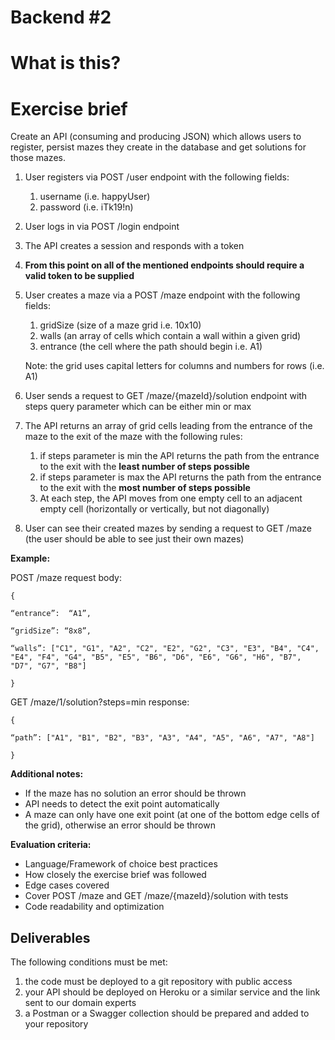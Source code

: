 
# Backend #2

# What is this?


# Exercise brief

Create an API (consuming and producing JSON) which allows users to register, 
persist mazes they create in the database and get solutions for those mazes. 


1. User registers via POST /user endpoint with the following fields:
    1. username (i.e. happyUser)
    2. password (i.e. iTk19!n)
2. User logs in via POST /login endpoint
3. The API creates a session and responds with a token
4. **From this point on all of the mentioned endpoints should require a valid token to be supplied**
5. User creates a maze via a POST /maze endpoint with the following fields:
    1. gridSize (size of a maze grid i.e. 10x10)
    2. walls (an array of cells which contain a wall within a given grid)
    3. entrance (the cell where the path should begin i.e. A1)

   Note: the grid uses capital letters for columns and numbers for rows (i.e. A1)

6. User sends a request to GET /maze/{mazeId}/solution endpoint with steps query parameter which can be either min or max
7. The API returns an array of grid cells leading from the entrance of the maze to the exit of the maze with the following rules:
    1. if steps parameter is min the API returns the path from the entrance to the exit with the **least number of steps possible**
    2. if steps parameter is max the API returns the path from the entrance to the exit with the **most number of steps possible**
    3. At each step, the API moves from one empty cell to an adjacent empty cell (horizontally or vertically, but not diagonally)
8. User can see their created mazes by sending a request to GET /maze (the user should be able to see just their own mazes)

**Example:**

POST /maze request body:

`{`

`“entrance”:  “A1”,`

`“gridSize”: “8x8”,`

`“walls”: ["C1", "G1", "A2", "C2", "E2", "G2", "C3", "E3", "B4", "C4", "E4", "F4", "G4", "B5", "E5", "B6", "D6", "E6", "G6", "H6", "B7", "D7", "G7", "B8"]`

`}`

GET /maze/1/solution?steps=min response:

`{`

`“path”: ["A1", "B1", "B2", "B3", "A3", "A4", "A5", "A6", "A7", "A8"]`

`}`

**Additional notes:**

- If the maze has no solution an error should be thrown
- API needs to detect the exit point automatically
- A maze can only have one exit point (at one of the bottom edge cells of the grid), otherwise an error should be thrown

**Evaluation criteria:**

- Language/Framework of choice best practices
- How closely the exercise brief was followed
- Edge cases covered
- Cover POST /maze and GET /maze/{mazeId}/solution with tests
- Code readability and optimization

## Deliverables

The following conditions must be met:

1. the code must be deployed to a git repository with public access
2. your API should be deployed on Heroku or a similar service and the link sent to our domain experts
3. a Postman or a Swagger collection should be prepared and added to your repository
